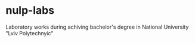 # nulp-labs
Laboratory works during achiving bachelor's degree in National University "Lviv Polytechnyic"
